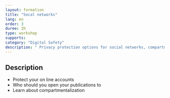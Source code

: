 ```yaml
---
layout: formation
title: "Socal networks"
lang: en
order: 3
duree: 2h
type: workshop
supports: 
category: "Digital Safety"
description: " Privacy protection options for social networks, compartmentalization and anti-harassment strategies."
---
```


## Description

-   Protect your on line accounts
-   Who should you open your publications to
-   Learn about compartmentalization
